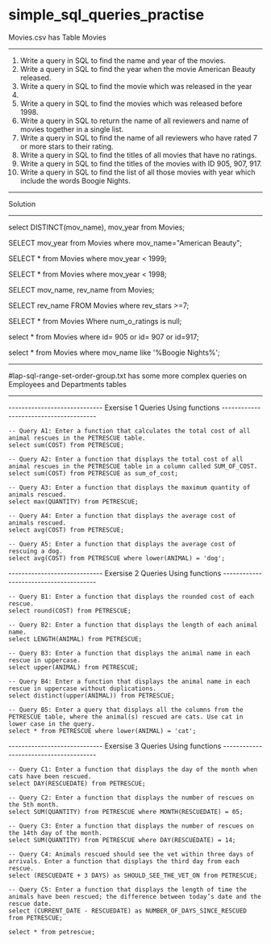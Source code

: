 
# simple_sql_queries_practise
Movies.csv has Table Movies
********************************************************************************
1. Write a query in SQL to find the name and year of the movies.
2. Write a query in SQL to find the year when the movie American Beauty
released.
3. Write a query in SQL to find the movie which was released in the year
1999.
4. Write a query in SQL to find the movies which was released before 1998. 
5. Write a query in SQL to return the name of all reviewers and name of
movies together in a single list.
6. Write a query in SQL to find the name of all reviewers who have rated 7 or
more stars to their rating.
7. Write a query in SQL to find the titles of all movies that have no ratings.
8. Write a query in SQL to find the titles of the movies with ID 905, 907, 917.
9. Write a query in SQL to find the list of all those movies with year which
include the words Boogie Nights.

************************************************************************
Solution
************************************************************************
select DISTINCT(mov_name), mov_year from Movies;

SELECT mov_year from Movies where mov_name="American Beauty";

SELECT * from Movies where mov_year < 1999;

SELECT * from Movies where mov_year < 1998;

SELECT mov_name, rev_name from Movies;

SELECT rev_name FROM Movies where rev_stars >=7;

SELECT * from Movies Where num_o_ratings is null;

select * from Movies where id= 905 or id= 907 or id=917;

select * from Movies where  mov_name  like '%Boogie Nights%';

*****************************************************************************************************


#lap-sql-range-set-order-group.txt has some more complex queries on Employees and Departments tables


****************************************************************************************************
----------------------------- Exersise 1 Queries Using functions ---------------------------------------

    -- Query A1: Enter a function that calculates the total cost of all animal rescues in the PETRESCUE table.
    select sum(COST) from PETRESCUE;

    -- Query A2: Enter a function that displays the total cost of all animal rescues in the PETRESCUE table in a column called SUM_OF_COST.
    select sum(COST) from PETRESCUE as sum_of_cost;

    -- Query A3: Enter a function that displays the maximum quantity of animals rescued.
    select max(QUANTITY) from PETRESCUE;

    -- Query A4: Enter a function that displays the average cost of animals rescued.
    select avg(COST) from PETRESCUE;

    -- Query A5: Enter a function that displays the average cost of rescuing a dog.
    select avg(COST) from PETRESCUE where lower(ANIMAL) = 'dog';

----------------------------- Exersise 2 Queries Using functions ---------------------------------------

    -- Query B1: Enter a function that displays the rounded cost of each rescue.
    select round(COST) from PETRESCUE;

    -- Query B2: Enter a function that displays the length of each animal name.
    select LENGTH(ANIMAL) from PETRESCUE;

    -- Query B3: Enter a function that displays the animal name in each rescue in uppercase.
    select upper(ANIMAL) from PETRESCUE;

    -- Query B4: Enter a function that displays the animal name in each rescue in uppercase without duplications.
    select distinct(upper(ANIMAL)) from PETRESCUE;

    -- Query B5: Enter a query that displays all the columns from the PETRESCUE table, where the animal(s) rescued are cats. Use cat in lower case in the query.
    select * from PETRESCUE where lower(ANIMAL) = 'cat';

----------------------------- Exersise 3 Queries Using functions ---------------------------------------

    -- Query C1: Enter a function that displays the day of the month when cats have been rescued.
    select DAY(RESCUEDATE) from PETRESCUE;

    -- Query C2: Enter a function that displays the number of rescues on the 5th month.
    select SUM(QUANTITY) from PETRESCUE where MONTH(RESCUEDATE) = 05;

    -- Query C3: Enter a function that displays the number of rescues on the 14th day of the month.
    select SUM(QUANTITY) from PETRESCUE where DAY(RESCUEDATE) = 14;

    -- Query C4: Animals rescued should see the vet within three days of arrivals. Enter a function that displays the third day from each rescue.
    select (RESCUEDATE + 3 DAYS) as SHOULD_SEE_THE_VET_ON from PETRESCUE;

    -- Query C5: Enter a function that displays the length of time the animals have been rescued; the difference between today’s date and the rescue date.
    select (CURRENT_DATE - RESCUEDATE) as NUMBER_OF_DAYS_SINCE_RESCUED from PETRESCUE;

    select * from petrescue;



